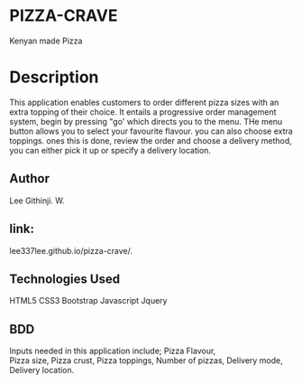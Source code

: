 # PIZZA-CRAVE
Kenyan made Pizza
# Description
This application enables customers to order different pizza sizes with an extra topping of their choice. It entails a progressive order management system, begin by pressing "go' which directs you to the menu. THe menu button allows you to select your favourite flavour. you can also choose extra toppings. ones this is done, review the order and choose a delivery method, you can either pick it up or specify a delivery location.
## Author
Lee Githinji. W.

## link: 

lee337lee.github.io/pizza-crave/.

## Technologies Used 
 HTML5
 CSS3
 Bootstrap
 Javascript
 Jquery

## BDD 
Inputs needed in this application include; 
Pizza Flavour,	
Pizza size,
Pizza crust,
Pizza toppings,
Number of pizzas,
Delivery mode,
Delivery location.

 